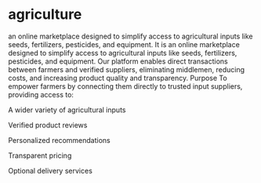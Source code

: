 # agriculture
an online marketplace designed to simplify access to agricultural inputs like seeds, fertilizers, pesticides, and equipment.
It is an online marketplace designed to simplify access to agricultural inputs like seeds, fertilizers, pesticides, and equipment. Our platform enables direct transactions between farmers and verified suppliers, eliminating middlemen, reducing costs, and increasing product quality and transparency.
 Purpose
To empower farmers by connecting them directly to trusted input suppliers, providing access to:

A wider variety of agricultural inputs

Verified product reviews

Personalized recommendations

Transparent pricing

Optional delivery services
